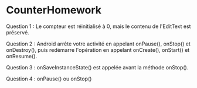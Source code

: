 # CounterHomework

Question 1 : Le compteur est réinitialisé à 0, mais le contenu de l'EditText est préservé.

Question 2 : Android arrête votre activité en appelant onPause(), onStop() et onDestroy(), puis redémarre l'opération en appelant onCreate(), onStart() et onResume().

Question 3 : onSaveInstanceState() est appelée avant la méthode onStop().

Question 4 : onPause() ou onStop()
